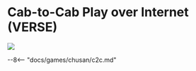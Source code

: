 # Cab-to-Cab Play over Internet (VERSE)
<img src="/img/chunithm/sdhd/verse.png">

--8<-- "docs/games/chusan/c2c.md"
